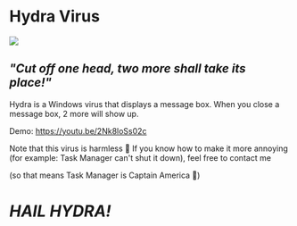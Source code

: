 # Hydra Virus
<img src="https://github.com/giabao4498/Hydra-Virus/blob/master/Hydra%20icon.ico">

## *"Cut off one head, two more shall take its place!"*

Hydra is a Windows virus that displays a message box. When you close a message box, 2 more will show up.

Demo: https://youtu.be/2Nk8loSs02c

Note that this virus is harmless 🙂 If you know how to make it more annoying (for example: Task Manager can't shut it down), feel free to contact me

(so that means Task Manager is Captain America 🤔)

# *HAIL HYDRA!*
